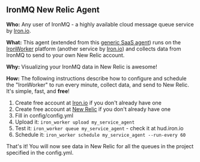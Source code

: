 
## IronMQ New Relic Agent

**Who:** Any user of IronMQ - a highly available cloud message queue service by [Iron.io](http://iron.io).

**What:** This agent (extended from this [generic SaaS agent](https://github.com/newrelic-platform/ironworker_saas_agent)) runs on the [IronWorker](http://iron.io/worker) platform (another service by [Iron.io](http://iron.io)) and collects data from IronMQ to send to your own New Relic account.

**Why:** Visualizing your IronMQ data in New Relic is awesome!

**How:** The following instructions describe how to configure and schedule the "IronWorker" to run every minute, collect data, and send to New Relic. It's simple, fast, and **free**!

1. Create free account at [Iron.io](http://iron.io) if you don't already have one
1. Create free account at [New Relic](http://newrelic.com) if you don't already have one
1. Fill in config/config.yml
1. Upload it: `iron_worker upload my_service_agent`
1. Test it: `iron_worker queue my_service_agent` - check it at hud.iron.io
1. Schedule it: `iron_worker schedule my_service_agent --run-every 60`

That's it! You will now see data in New Relic for all the queues in the project specified in the config.yml.
